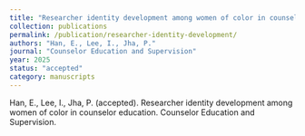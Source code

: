 ```yaml
---
title: "Researcher identity development among women of color in counselor education"
collection: publications
permalink: /publication/researcher-identity-development/
authors: "Han, E., Lee, I., Jha, P."
journal: "Counselor Education and Supervision"
year: 2025
status: "accepted"
category: manuscripts
---
```

Han, E., Lee, I., Jha, P. (accepted). Researcher identity development among women of color in counselor education. Counselor Education and Supervision.